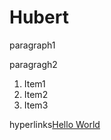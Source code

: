 # Hubert
paragraph1

paragragh2

1. Item1
2. Item2
3. Item3

hyperlinks[Hello World](https://www.example.com)
